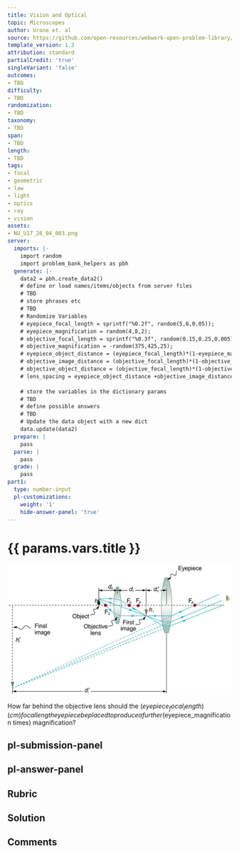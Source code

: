 ```yaml
---
title: Vision and Optical
topic: Microscopes
author: Urone et. al
source: https://github.com/open-resources/webwork-open-problem-library/tree/master/Contrib/BrockPhysics/College_Physics_Urone/26.Vision_and_Optical/26-04.Microscopes/NU_U17_26_04_003.pg
template_version: 1.3
attribution: standard
partialCredit: 'true'
singleVariant: 'false'
outcomes:
- TBD
difficulty:
- TBD
randomization:
- TBD
taxonomy:
- TBD
span:
- TBD
length:
- TBD
tags:
- focal
- geometric
- law
- light
- optics
- ray
- vision
assets:
- NU_U17_26_04_003.png
server:
  imports: |-
    import random
    import problem_bank_helpers as pbh
  generate: |-
    data2 = pbh.create_data2()
    # define or load names/items/objects from server files
    # TBD
    # store phrases etc
    # TBD
    # Randomize Variables
    # eyepiece_focal_length = sprintf("%0.2f", random(5,6,0.05));
    # eyepiece_magnification = random(4,8,2);
    # objective_focal_length = sprintf("%0.3f", random(0.15,0.25,0.005));
    # objective_magnification = -random(375,425,25);
    # eyepiece_object_distance = (eyepiece_focal_length)*(1-eyepiece_magnificationE-1);
    # objective_image_distance = (objective_focal_length)*(1-objective_magnification);
    # objective_object_distance = (objective_focal_length)*(1-objective_magnificationE-1);
    # lens_spacing = eyepiece_object_distance +objective_image_distance;

    # store the variables in the dictionary params
    # TBD
    # define possible answers
    # TBD
    # Update the data object with a new dict
    data.update(data2)
  prepare: |
    pass
  parse: |
    pass
  grade: |
    pass
part1:
  type: number-input
  pl-customizations:
    weight: '1'
    hide-answer-panel: 'true'
---
```


# {{ params.vars.title }} 

![Mircroscope Ray Diagram](NU_U17_26_04_003.png)

How far behind the objective lens should the ($eyepiece_focal_length) (cm) focal length eyepiece be placed to produce a further ($eyepiece_magnification times) magnification?


## pl-submission-panel 


## pl-answer-panel 


## Rubric 


## Solution 


## Comments 


